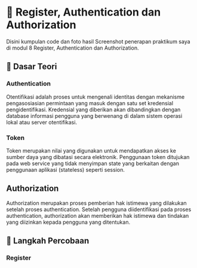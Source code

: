 # :ledger: Register, Authentication dan Authorization

Disini kumpulan code dan foto hasil Screenshot penerapan praktikum saya di modul 8 Register, Authentication dan Authorization.

## :memo: Dasar Teori

### Authentication

Otentifikasi adalah proses untuk mengenali identitas dengan mekanisme pengasosiasian permintaan yang masuk dengan satu set kredensial pengidentifikasi. Kredensial yang diberikan akan dibandingkan dengan database informasi pengguna yang berwenang di dalam sistem operasi lokal atau server otentifikasi.

### Token

Token merupakan nilai yang digunakan untuk mendapatkan akses ke sumber daya yang dibatasi secara elektronik. Penggunaan token ditujukan pada web service yang tidak menyimpan state yang berkaitan dengan penggunaan aplikasi (stateless) seperti session.

## Authorization

Authorization merupakan proses pemberian hak istimewa yang dilakukan setelah proses authentication. Setelah pengguna diidentifikasi pada proses authentication, authorization akan memberikan hak istimewa dan tindakan yang diizinkan kepada pengguna yang ditentukan.

## :scroll: Langkah Percobaan

### Register
